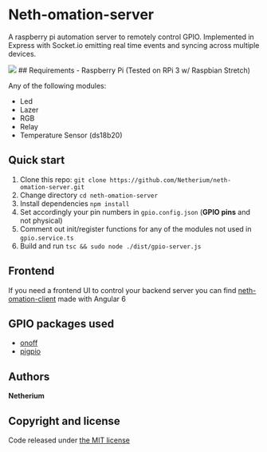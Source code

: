 # Neth-omation-server
A raspberry pi automation server to remotely control GPIO.
Implemented in Express with Socket.io emitting real time events and syncing across multiple devices.

<img src="https://raw.githubusercontent.com/Netherium/neth-omation-server/master/images/preview.png">
## Requirements
-  Raspberry Pi (Tested on RPi 3 w/ Raspbian Stretch)

Any of the following modules:
- Led
- Lazer
- RGB
- Relay
- Temperature Sensor (ds18b20)
 
## Quick start
1. Clone this repo: `git clone https://github.com/Netherium/neth-omation-server.git`
2. Change directory  `cd neth-omation-server`
3. Install dependencies `npm install`
4. Set accordingly your pin numbers in `gpio.config.json` (<b>GPIO pins</b> and not physical)
5. Comment out init/register functions for any of the modules not used in `gpio.service.ts`
6. Build and run `tsc && sudo node ./dist/gpio-server.js`  

## Frontend
If you need a frontend UI to control your backend server you can find [neth-omation-client](https://github.com/Netherium/neth-omation-client) made with Angular 6

## GPIO packages used
* [onoff](https://github.com/fivdi/onoff)
* [pigpio](https://github.com/fivdi/pigpio)

## Authors
**Netherium**

## Copyright and license
Code released under [the MIT license](https://github.com/Netherium/neth-omation-server/blob/master/LICENSE)
